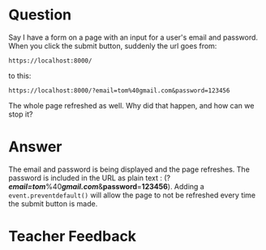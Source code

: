 # Question
Say I have a form on a page with an input for a user's email and password. When you click the submit button, suddenly the url goes from:

```plaintext
https://localhost:8000/
```
to this:
```plaintext
https://localhost:8000/?email=tom%40gmail.com&password=123456
```

The whole page refreshed as well. Why did that happen, and how can we stop it?

# Answer
The email and password is being displayed and the page refreshes. The password is included in the URL as plain text : (?***email=tom***%40***gmail.com***&**password**=**123456**). Adding a `event.preventdefault()` will allow the page to not be refreshed every time the submit button is made.
# Teacher Feedback
